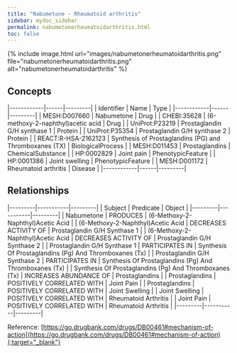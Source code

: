 ```yaml
---
title: "Nabumetone - Rheumatoid arthritis"
sidebar: mydoc_sidebar
permalink: nabumetonerheumatoidarthritis.html
toc: false 
---
```


{% include image.html url="images/nabumetonerheumatoidarthritis.png" file="nabumetonerheumatoidarthritis.png" alt="nabumetonerheumatoidarthritis" %}

## Concepts

|------------|------|---------|
| Identifier | Name | Type    |
|------------|------|---------|
| MESH:D007660 | Nabumetone | Drug |
| CHEBI:35628 | (6-methoxy-2-naphthyl)acetic acid | Drug |
| UniProt:P23219 | Prostaglandin G/H synthase 1 | Protein |
| UniProt:P35354 | Prostaglandin G/H synthase 2 | Protein |
| REACT:R-HSA-2162123 | Synthesis of Prostaglandins (PG) and Thromboxanes (TX) | BiologicalProcess |
| MESH:D011453 | Prostaglandins | ChemicalSubstance |
| HP:0002829 | Joint pain | PhenotypicFeature |
| HP:0001386 | Joint swelling | PhenotypicFeature |
| MESH:D001172 | Rheumatoid arthritis | Disease |
|------------|------|---------|

## Relationships

|---------|-----------|---------|
| Subject | Predicate | Object  |
|---------|-----------|---------|
| Nabumetone | PRODUCES | (6-Methoxy-2-Naphthyl)Acetic Acid |
| (6-Methoxy-2-Naphthyl)Acetic Acid | DECREASES ACTIVITY OF | Prostaglandin G/H Synthase 1 |
| (6-Methoxy-2-Naphthyl)Acetic Acid | DECREASES ACTIVITY OF | Prostaglandin G/H Synthase 2 |
| Prostaglandin G/H Synthase 1 | PARTICIPATES IN | Synthesis Of Prostaglandins (Pg) And Thromboxanes (Tx) |
| Prostaglandin G/H Synthase 2 | PARTICIPATES IN | Synthesis Of Prostaglandins (Pg) And Thromboxanes (Tx) |
| Synthesis Of Prostaglandins (Pg) And Thromboxanes (Tx) | INCREASES ABUNDANCE OF | Prostaglandins |
| Prostaglandins | POSITIVELY CORRELATED WITH | Joint Pain |
| Prostaglandins | POSITIVELY CORRELATED WITH | Joint Swelling |
| Joint Swelling | POSITIVELY CORRELATED WITH | Rheumatoid Arthritis |
| Joint Pain | POSITIVELY CORRELATED WITH | Rheumatoid Arthritis |
|---------|-----------|---------|

Reference: [https://go.drugbank.com/drugs/DB00461#mechanism-of-action](https://go.drugbank.com/drugs/DB00461#mechanism-of-action){:target="_blank"}
